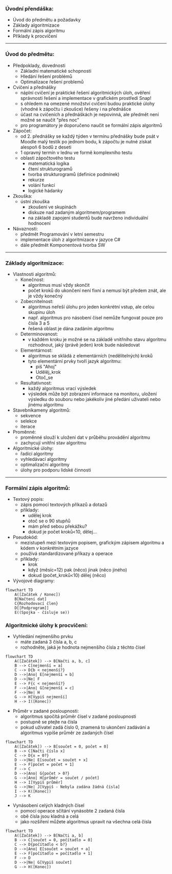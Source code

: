 ### Úvodní přendáška:

- Úvod do předmětu a požadavky
- Základy algoritmizace
- Formální zápis algoritmu
- Příklady k procvičení

___

### Úvod do předmětu:
- Předpoklady, dovednosti
	- Základní matematické schopnosti
	- Hledání řešení problémů
	- Optimalizace řešení problemů
- Cvičení a přednášky
	- náplní cvičení je praktické řešení algoritmických úloh, ověření správnosti řešení a implementace v grafickém prostředí Snap! 
	- s ohledem na omezené množství cvičení budou praktické úlohy (vhodné k zápočtu i zkoušce) řešeny i na přednášce 
	- účast na cvičeních a přednáškách je nepovinná, ale předmět není možné se naučit "přes noc"
	- pro programátory je doporučeno naučit se formální zápis algoritmů
- Zápočet:
	- od 2. přednášky se každý týden v termínu přednášky bude psát v Moodle malý testík po jednom bodu, k zápočtu je nutné získat alespoň 6 bodů z deseti
	- 1 opravný termín v lednu ve formě komplexního testu
	- oblasti zápočtového testu
		- matematická logika
		- čtení strukturogramů
		- tvorba strukturogramů (definice podmínek) 
		- rekurze 
		- volání funkcí
		- logické hádanky
- Zkouška:
	- ústní zkouška
		- zkoušení ve skupinách 
		- diskuze nad zadaným algoritmem/programem 
		- na základě zapojení studentů bude navrženo individuální hodnocení
- Návaznosti:
	- předmět Programování v letní semestru
	- implementace úloh z algoritmizace v jazyce C# 
	- dále předmět Komponentová tvorba SW

___

### Základy algoritmizace:
- Vlastnosti algoritmů:
	- Konečnost:
		- algoritmus musí vždy skončit 
		- počet kroků do ukončení není fixní a nemusí být předem znát, ale je vždy konečný
	- Zobecnitelnost:
		- algoritmus neřeší úlohu pro jeden konkrétní vstup, ale celou skupinu úloh 
		- např. algoritmus pro násobení čísel nemůže fungovat pouze pro čísla 3 a 5
		- řešená oblast je dána zadáním algoritmu
	- Determinovanost:
		- v každém kroku je možné se na základě vnitřního stavu algoritmu rozhodnout, jaký (právě jeden) krok bude následovat
	- Elementárnost:
		- algoritmus se skládá z elementárních (nedělitelných) kroků 
		- tyto elementární prvky tvoří jazyk algoritmu:
			- piš "Ahoj" 
			- Udělěj_krok 
			- Otoč_se
	- Resultativnost:
		- každý algoritmus vrací výsledek
		- výsledek může být zobrazení informace na monitoru, uložení výsledku do souboru nebo jakékoliv jiné předání uživateli nebo jinému algoritmu
- Stavebníkameny algoritmů:
	- sekvence 
	- selekce
	- iterace
- Proměnné:
	- proměnné slouží k uložení dat v průběhu provádění algoritmu 
	- zachycují vnitřní stav algoritmu
- Algoritmické úlohy:
	- řadící algoritmy 
	- vyhledávací algoritmy 
	- optimalizační algoritmy
	- úlohy pro podporu lidské činnosti

___

### Formální zápis algoritmů:
- Textový popis:
	- zápis pomocí textových příkazů a dotazů 
	- příklady:
		- udělej krok
		- otoč se o 90 stupňů
		- mám před sebou překážku?
		- dokud je počet kroků<10, dělej...
- Pseudokód:
	- mezistupeň mezi textovým popisem, grafickým zápisem algoritmu a kódem v konkrétním jazyce
	- používá standardizované příkazy a operace 
	- příklady:
		- krok 
		- když (měsíc=12) pak (něco) jinak (něco jiného) 
		- dokud (počet_kroků<10) dělej (něco)
- Vývojové diagramy:
```mermaid
flowchart TD
    A([Začátek / Konec]) 
    B[Načtení dat]
    C{Rozhodovací člen}
    D[[Podprogram]]
    E((Spojka - čísluje se))
```
### Algoritmické úlohy k procvičení:
- Vyhledání nejmenšího prvku
	- máte zadaná 3 čísla a, b, c 
	- rozhodněte, jaká je hodnota nejmenšího čísla z těchto čísel
```mermaid
flowchart TD
    A([Začátek]) --> B[Načti a, b, c]
    B --> C[nejmenší = a]
    C --> D{b < nejmenší?}
    D -->|Ano| E[nejmenší = b]
    D -->|Ne| F
    E --> F{c < nejmenší?}
    F -->|Ano| G[nejmenší = c]
    F -->|Ne| H
    G --> H[Vypiš nejmenší]
    H --> I([Konec])
```
- Průměr v zadané posloupnosti:
	- algoritmus spočítá průměr čísel v zadané posloupnosti 
	- postupně se ptejte na čísla
	- pokud uživatel zadá číslo 0, znamená to ukončení zadávání a algoritmus vypíše průměr ze zadaných čísel
```mermaid
flowchart TD
    A([Začátek]) --> B[součet = 0, počet = 0]
    B --> C[Načti číslo x]
    C --> D{x = 0?}
    D -->|Ne| E[součet = součet + x]
    E --> F[počet = počet + 1]
    F --> C
    D -->|Ano| G{počet > 0?}
    G -->|Ano| H[průměr = součet / počet]
    H --> I[Vypiš průměr]
    G -->|Ne| J[Vypiš - Nebyla zadána žádná čísla]
    I --> K([Konec])
    J --> K
```
- Vynásobení celých kladných čísel
	- pomocí operace sčítání vynásobte 2 zadaná čísla
	- obě čísla jsou kladná a celá 
	- jako rozšíření můžete algoritmus upravit na všechna celá čísla
```mermaid
flowchart TD
    A([Začátek]) --> B[Načti a, b]
    B --> C[součet = 0, počítadlo = 0]
    C --> D{počítadlo < b?}
    D -->|Ano| E[součet = součet + a]
    E --> F[počítadlo = počítadlo + 1]
    F --> D
    D -->|Ne| G[Vypiš součet]
    G --> H([Konec])
```


